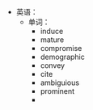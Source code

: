- 英语：
	- 单词：
		- induce
		- mature
		- compromise
		- demographic
		- convey
		- cite
		- ambiguious
		- prominent
		-
